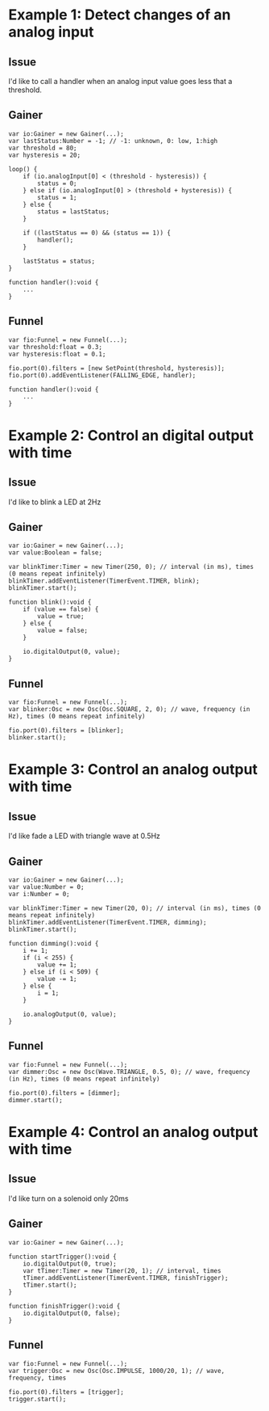 # Example 1: Detect changes of an analog input #

## Issue ##
I'd like to call a handler when an analog input value goes less that a threshold.

## Gainer ##
```
var io:Gainer = new Gainer(...);
var lastStatus:Number = -1;	// -1: unknown, 0: low, 1:high
var threshold = 80;
var hysteresis = 20;

loop() {
	if (io.analogInput[0] < (threshold - hysteresis)) {
		status = 0;
	} else if (io.analogInput[0] > (threshold + hysteresis)) {
		status = 1;
	} else {
		status = lastStatus;
	}

	if ((lastStatus == 0) && (status == 1)) {
		handler();
	}

	lastStatus = status;
}

function handler():void {
	...
}
```

## Funnel ##
```
var fio:Funnel = new Funnel(...);
var threshold:float = 0.3;
var hysteresis:float = 0.1;

fio.port(0).filters = [new SetPoint(threshold, hysteresis)];
fio.port(0).addEventListener(FALLING_EDGE, handler);

function handler():void {
	...
}
```


# Example 2: Control an digital output with time #

## Issue ##
I'd like to blink a LED at 2Hz

## Gainer ##
```
var io:Gainer = new Gainer(...);
var value:Boolean = false;

var blinkTimer:Timer = new Timer(250, 0); // interval (in ms), times (0 means repeat infinitely)
blinkTimer.addEventListener(TimerEvent.TIMER, blink);
blinkTimer.start();

function blink():void {
	if (value == false) {
		value = true;
	} else {
		value = false;
	}

	io.digitalOutput(0, value);
}
```

## Funnel ##
```
var fio:Funnel = new Funnel(...);
var blinker:Osc = new Osc(Osc.SQUARE, 2, 0); // wave, frequency (in Hz), times (0 means repeat infinitely)

fio.port(0).filters = [blinker];
blinker.start();
```

# Example 3: Control an analog output with time #

## Issue ##
I'd like fade a LED with triangle wave at 0.5Hz

## Gainer ##
```
var io:Gainer = new Gainer(...);
var value:Number = 0;
var i:Number = 0;

var blinkTimer:Timer = new Timer(20, 0); // interval (in ms), times (0 means repeat infinitely)
blinkTimer.addEventListener(TimerEvent.TIMER, dimming);
blinkTimer.start();

function dimming():void {
	i += 1;
	if (i < 255) {
		value += 1;
	} else if (i < 509) {
		value -= 1;
	} else {
		i = 1;
	}

	io.analogOutput(0, value);
}
```

## Funnel ##
```
var fio:Funnel = new Funnel(...);
var dimmer:Osc = new Osc(Wave.TRIANGLE, 0.5, 0); // wave, frequency (in Hz), times (0 means repeat infinitely)

fio.port(0).filters = [dimmer];
dimmer.start();
```

# Example 4: Control an analog output with time #

## Issue ##
I'd like turn on a solenoid only 20ms

## Gainer ##
```
var io:Gainer = new Gainer(...);

function startTrigger():void {
	io.digitalOutput(0, true);
	var tTimer:Timer = new Timer(20, 1); // interval, times
	tTimer.addEventListener(TimerEvent.TIMER, finishTrigger);
	tTimer.start();
}

function finishTrigger():void {
	io.digitalOutput(0, false);
}
```

## Funnel ##
```
var fio:Funnel = new Funnel(...);
var trigger:Osc = new Osc(Osc.IMPULSE, 1000/20, 1); // wave, frequency, times

fio.port(0).filters = [trigger];
trigger.start();
```

